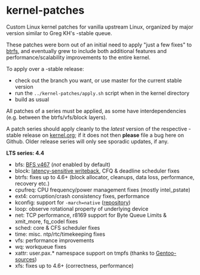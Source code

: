 kernel-patches
==============

Custom Linux kernel patches for vanilla upstream Linux, organized by major
version similar to Greg KH's -stable queue.

These patches were born out of an initial need to apply "just a few fixes"
to [btrfs](https://btrfs.wiki.kernel.org/), and eventually grew to include both
additional features and performance/scalability improvements to the entire kernel.

To apply over a -stable release:

- check out the branch you want, or use master for the current stable version
- run the `../kernel-patches/apply.sh` script when in the kernel directory
- build as usual

All patches of a series must be applied, as some have interdependencies
(e.g. between the btrfs/vfs/block layers).

A patch series should apply cleanly to the *latest* version of the respective -stable
release on [kernel.org](https://www.kernel.org/); if it does not then **please** file
a bug here on Github. Older release series will only see sporadic updates, if any.

**LTS series: 4.4**

- bfs: [BFS v467](http://ck-hack.blogspot.de/2015/12/bfs-467-linux-43-ck3.html) (*not* enabled by default)
- block: [latency-sensitive writeback](http://marc.info/?l=linux-block&m=146168622002151&w=2), CFQ & deadline scheduler fixes
- btrfs: fixes up to 4.6+ (block allocator, cleanups, data loss, performance, recovery etc.)
- cpufreq: CPU frequency/power management fixes (mostly intel_pstate)
- ext4: corruption/crash consistency fixes, performance
- kconfig: support for `-march=native` ([repository](https://github.com/graysky2/kernel_gcc_patch))
- loop: observe rotational property of underlying device
- net: TCP performance, r8169 support for Byte Queue Limits & xmit_more, fq_codel fixes
- sched: core & CFS scheduler fixes
- time: misc. ntp/rtc/timekeeping fixes
- vfs: performance improvements
- wq: workqueue fixes
- xattr: user.pax.* namespace support on tmpfs (thanks to [Gentoo-sources](https://gitweb.gentoo.org/proj/linux-patches.git/))
- xfs: fixes up to 4.6+ (correctness, performance)

